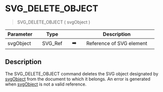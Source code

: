 <!-- SVG_DELETE_OBJECT ( svgObject )
 -> svgObject (Text)-->
# SVG_DELETE_OBJECT

> SVG_DELETE_OBJECT ( svgObject )

| Parameter |     | Type |     |     |     | Description |     |
| --- | --- | --- | --- | --- | --- | --- | --- |
| svgObject |     | SVG_Ref |     | ➡️ |     | Reference of SVG element |     |

## Description

The SVG_DELETE_OBJECT command deletes the SVG object designated by [svgObject](## "Reference of SVG element") from the document to which it belongs. An error is generated when [svgObject](## "Reference of SVG element") is not a valid reference.
